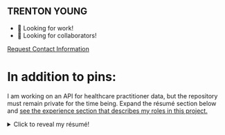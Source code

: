 TRENTON YOUNG
-------------

- 👔 Looking for work!
- 🧠 Looking for collaborators!

[Request Contact Information](mailto:askstartout@gmail.com?subject=Request%20for%20Contact%20Info%20%7C%20Trenton%20Young&body=%5BPlease%20include%20your%20own%20contact%20information%20as%20well%20as%20the%20reason%20you%20are%20requesting%20information!%5D)

In addition to pins:
================

I am working on an API for healthcare practitioner data, but the repository must remain private for the time being. Expand the résumé section below and [see the experience section that describes my roles in this project.](#cms-payer-provider---senior-capstone-project)

<details>
<summary>
Click to reveal my résumé!
</summary>
 
EDUCATION
=========

> ## Bachelor of Science, Applied Computer Science	_(September 2024)_
> ### Oregon State University, Corvallis, Oregon
> #### Highlights:
> - Human-Computer Interaction Focus
> - Cloud development classes
> - Leadership roles in team projects
> - Experience developing in Windows, Linux, and OSX environments (local and remote)
> - Cybersecurity class
 
> ## Associates of Science, Health Information Management	_(May 2019)_
> ### University of Alaska Southeast, Sitka, Alaska
> #### Highlights:
> - Graduate of Distinction
> - Speaker at Commencement Ceremony
> - Healthcare Law Classes

--------------------------------
 
PROJECTS
========
> ## TODO-Or-Not - Python Package
> ##### [github.com/Start-Out/todo-or-not](https://github.com/Start-Out/todo-or-not)
>
> - Package leverages GitHub API to integrate codebase comments with repository issues
> - Used DevOps design mindset and designed tool to be integrated into GitHub Workflow
> - Wrote CI/CD pipeline that tests with pytest and Coveralls and deploys to PyPi
> - Collaborate with open-source contributors to translate UX into three languages

> ## CMS Payer Provider - Senior Capstone Project
> ##### _private repository_ - Oregon State University, Corvallis, Oregon
>
> - Nominated to leadership role, project sponsored by and in collaboration with industry CMS Payer
> - Utilized Python asynchronous programming to increase response speed 5x
> - Maintain user-centric design, was a guide and educator for 5 talented collaborators
> - Owned all CI/CD, GitHub integrations, workflows, deployed Docker cluster to Google Cloud Platform instance

---------------------------------

WORK EXPERIENCE
===============

> ## Administrative Assistant - Facilities and Maintenance	_Jan. 2019 - Dec. 2020_
> ### Peacehealth Ketchikan, Ketchikan, Alaska
>
> - Enhanced Computerized Maintenance Management System, over twice as accurate
> - Cooperated closely with other departments in crisis, responded to several cataclysmic emergencies including two plane crashes
> - Organized meetings with internal and external C-suite executives concerning patient and employee safety

-----------------------------------

SKILLS
======

## Continuous Deployment: 
- Github Actions
- Github Environments
- Docker
- Ubuntu
- postgreSQL
- Google Cloud Platform

## Programming Languages
- Python
- C/C++
- Javascript
- Go
- Assembly
- Lua
- Java

## Tools 
- IntelliJ IDEs
- Node.js
- SSH
- Insomnia
- Trello
- Asana
- MS Office (including Access)
- QGIS
- Blender

## Soft Skills
- universal design
- collaboration
- leadership
- project management

AWARDS
======

> ## Graduate of Distinction
> #### May 2019
> 
> Awarded by the Health Information Management department of UAS Sitka

</details>
